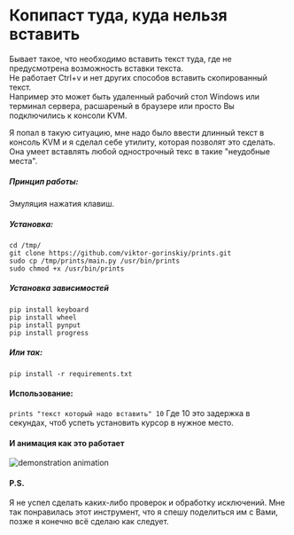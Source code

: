 # Копипаст туда, куда нельзя вставить
Бывает такое, что необходимо вставить текст туда, где не предусмотрена возможность вставки текста.  
Не работает Ctrl+v и нет других способов вставить скопированный текст.  
Например это может быть удаленный рабочий стол Windows или терминал сервера, расшареный в браузере или просто Вы подключились к консоли KVM.

Я попал в такую ситуацию, мне надо было ввести длинный текст в консоль KVM и я сделал себе утилиту, которая позволят это сделать.
Она умеет вставлять любой однострочный текс в такие "неудобные места".  

##### Принцип работы:
Эмуляция нажатия клавиш.

##### Установка:
```
cd /tmp/ 
git clone https://github.com/viktor-gorinskiy/prints.git
sudo cp /tmp/prints/main.py /usr/bin/prints
sudo chmod +x /usr/bin/prints
````
##### Установка зависимостей
```
pip install keyboard
pip install wheel
pip install pynput
pip install progress
```
##### Или так:
```
pip install -r requirements.txt
```
#### Использование:
```prints "текст который надо вставить" 10```
Где 10 это задержка в секундах, чтоб успеть установить курсор в нужное место.
#### И анимация как это работает
![demonstration animation](static/demonstration.gif)

#### P.S.
Я не успел сделать каких-либо проверок и обработку исключений. Мне так понравилась этот инструмент, что я спешу поделиться им с Вами, позже я конечно всё сделаю как следует. 

